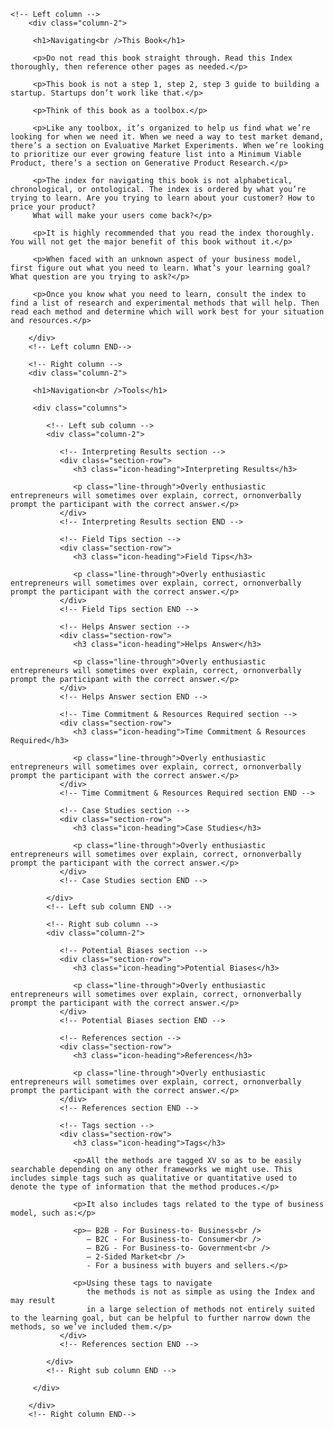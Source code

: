<section class="section-red">

   <div class="columns">

   	<!-- Left column -->
		<div class="column-2">
            
         <h1>Navigating<br />This Book</h1>

         <p>Do not read this book straight through. Read this Index thoroughly, then reference other pages as needed.</p>

         <p>This book is not a step 1, step 2, step 3 guide to building a startup. Startups don’t work like that.</p>

         <p>Think of this book as a toolbox.</p>

         <p>Like any toolbox, it’s organized to help us find what we’re looking for when we need it. When we need a way to test market demand, there’s a section on Evaluative Market Experiments. When we’re looking to prioritize our ever growing feature list into a Minimum Viable Product, there’s a section on Generative Product Research.</p>

         <p>The index for navigating this book is not alphabetical, chronological, or ontological. The index is ordered by what you’re trying to learn. Are you trying to learn about your customer? How to price your product?
         What will make your users come back?</p>

         <p>It is highly recommended that you read the index thoroughly. You will not get the major benefit of this book without it.</p>

         <p>When faced with an unknown aspect of your business model, first figure out what you need to learn. What’s your learning goal? What question are you trying to ask?</p>

         <p>Once you know what you need to learn, consult the index to find a list of research and experimental methods that will help. Then read each method and determine which will work best for your situation and resources.</p>

		</div>
		<!-- Left column END-->

		<!-- Right column -->
		<div class="column-2">
         
         <h1>Navigation<br />Tools</h1>

         <div class="columns">
            
            <!-- Left sub column -->
            <div class="column-2">
                
               <!-- Interpreting Results section -->
               <div class="section-row">
                  <h3 class="icon-heading">Interpreting Results</h3>

                  <p class="line-through">Overly enthusiastic entrepreneurs will sometimes over explain, correct, ornonverbally prompt the participant with the correct answer.</p>
               </div>
               <!-- Interpreting Results section END -->

               <!-- Field Tips section -->
               <div class="section-row">
                  <h3 class="icon-heading">Field Tips</h3>

                  <p class="line-through">Overly enthusiastic entrepreneurs will sometimes over explain, correct, ornonverbally prompt the participant with the correct answer.</p>
               </div>
               <!-- Field Tips section END -->

               <!-- Helps Answer section -->
               <div class="section-row">
                  <h3 class="icon-heading">Helps Answer</h3>

                  <p class="line-through">Overly enthusiastic entrepreneurs will sometimes over explain, correct, ornonverbally prompt the participant with the correct answer.</p>
               </div>
               <!-- Helps Answer section END -->

               <!-- Time Commitment & Resources Required section -->
               <div class="section-row">
                  <h3 class="icon-heading">Time Commitment & Resources Required</h3>

                  <p class="line-through">Overly enthusiastic entrepreneurs will sometimes over explain, correct, ornonverbally prompt the participant with the correct answer.</p>
               </div>
               <!-- Time Commitment & Resources Required section END -->

               <!-- Case Studies section -->
               <div class="section-row">
                  <h3 class="icon-heading">Case Studies</h3>

                  <p class="line-through">Overly enthusiastic entrepreneurs will sometimes over explain, correct, ornonverbally prompt the participant with the correct answer.</p>
               </div>
               <!-- Case Studies section END -->

            </div>
            <!-- Left sub column END -->

            <!-- Right sub column -->
            <div class="column-2">

               <!-- Potential Biases section -->
               <div class="section-row">
                  <h3 class="icon-heading">Potential Biases</h3>

                  <p class="line-through">Overly enthusiastic entrepreneurs will sometimes over explain, correct, ornonverbally prompt the participant with the correct answer.</p>
               </div>
               <!-- Potential Biases section END -->

               <!-- References section -->
               <div class="section-row">
                  <h3 class="icon-heading">References</h3>

                  <p class="line-through">Overly enthusiastic entrepreneurs will sometimes over explain, correct, ornonverbally prompt the participant with the correct answer.</p>
               </div>
               <!-- References section END -->

               <!-- Tags section -->
               <div class="section-row">
                  <h3 class="icon-heading">Tags</h3>

                  <p>All the methods are tagged XV so as to be easily searchable depending on any other frameworks we might use. This includes simple tags such as qualitative or quantitative used to denote the type of information that the method produces.</p>

                  <p>It also includes tags related to the type of business model, such as:</p>

                  <p>— B2B - For Business-to- Business<br />
                     — B2C - For Business-to- Consumer<br />
                     — B2G - For Business-to- Government<br />
                     — 2-Sided Market<br /> 
                     - For a business with buyers and sellers.</p>

                  <p>Using these tags to navigate
                     the methods is not as simple as using the Index and may result
                     in a large selection of methods not entirely suited to the learning goal, but can be helpful to further narrow down the methods, so we’ve included them.</p>
               </div>
               <!-- References section END -->

            </div>
            <!-- Right sub column END -->

         </div>
            
		</div>
		<!-- Right column END-->

   </div>
 
</section>




